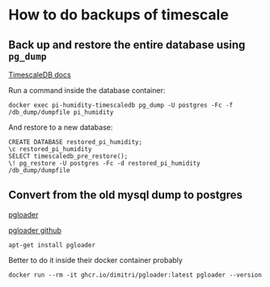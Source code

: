 # How to do backups of timescale

## Back up and restore the entire database using ```pg_dump```

[TimescaleDB docs](https://docs.timescale.com/self-hosted/latest/backup-and-restore/pg-dump-and-restore/)

Run a command inside the database container:

    docker exec pi-humidity-timescaledb pg_dump -U postgres -Fc -f /db_dump/dumpfile pi_humidity

And restore to a new database:

    CREATE DATABASE restored_pi_humidity;
    \c restored_pi_humidity
    SELECT timescaledb_pre_restore();
    \! pg_restore -U postgres -Fc -d restored_pi_humidity /db_dump/dumpfile

## Convert from the old mysql dump to postgres

[pgloader](https://pgloader.readthedocs.io/en/latest/intro.html)

[pgloader github](https://github.com/dimitri/pgloader)

    apt-get install pgloader

Better to do it inside their docker container probably

    docker run --rm -it ghcr.io/dimitri/pgloader:latest pgloader --version
